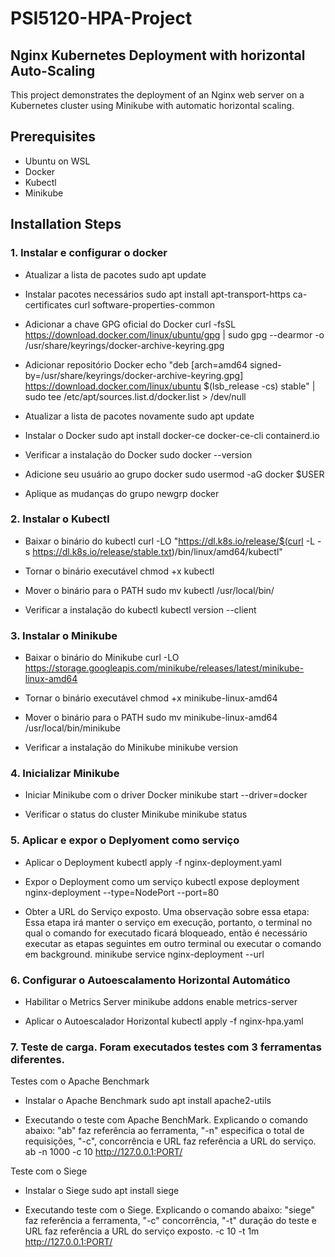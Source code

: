 # PSI5120-HPA-Project

## Nginx Kubernetes Deployment with horizontal Auto-Scaling

This project demonstrates the deployment of an Nginx web server on a Kubernetes cluster using Minikube with automatic horizontal scaling.

## Prerequisites

- Ubuntu on WSL
- Docker
- Kubectl
- Minikube

## Installation Steps

### 1. Instalar e configurar o docker

- Atualizar a lista de pacotes
sudo apt update

- Instalar pacotes necessários
sudo apt install apt-transport-https ca-certificates curl software-properties-common

- Adicionar a chave GPG oficial do Docker
curl -fsSL https://download.docker.com/linux/ubuntu/gpg | sudo gpg --dearmor -o /usr/share/keyrings/docker-archive-keyring.gpg

- Adicionar repositório Docker
echo "deb [arch=amd64 signed-by=/usr/share/keyrings/docker-archive-keyring.gpg] https://download.docker.com/linux/ubuntu $(lsb_release -cs) stable" | sudo tee /etc/apt/sources.list.d/docker.list > /dev/null

- Atualizar a lista de pacotes novamente
sudo apt update

- Instalar o Docker
sudo apt install docker-ce docker-ce-cli containerd.io

- Verificar a instalação do Docker
sudo docker --version

- Adicione seu usuário ao grupo docker
sudo usermod -aG docker $USER

- Aplique as mudanças do grupo
newgrp docker


### 2. Instalar o Kubectl

- Baixar o binário do kubectl
curl -LO "https://dl.k8s.io/release/$(curl -L -s https://dl.k8s.io/release/stable.txt)/bin/linux/amd64/kubectl"

- Tornar o binário executável
chmod +x kubectl

- Mover o binário para o PATH
sudo mv kubectl /usr/local/bin/

- Verificar a instalação do kubectl
kubectl version --client

### 3. Instalar o Minikube

- Baixar o binário do Minikube
curl -LO https://storage.googleapis.com/minikube/releases/latest/minikube-linux-amd64

- Tornar o binário executável
chmod +x minikube-linux-amd64

- Mover o binário para o PATH
sudo mv minikube-linux-amd64 /usr/local/bin/minikube

- Verificar a instalação do Minikube
minikube version

### 4. Inicializar Minikube

- Iniciar Minikube com o driver Docker
minikube start --driver=docker

- Verificar o status do cluster Minikube
minikube status

### 5. Aplicar e expor o Deplyoment como serviço

- Aplicar o Deployment
kubectl apply -f nginx-deployment.yaml

- Expor o Deployment como um serviço
kubectl expose deployment nginx-deployment --type=NodePort --port=80

- Obter a URL do Serviço exposto. Uma observação sobre essa etapa:  Essa etapa irá manter o serviço em execução, portanto, o terminal no qual o comando for executado ficará bloqueado, então é necessário executar as etapas seguintes em outro terminal ou executar o comando em background.
minikube service nginx-deployment --url

### 6. Configurar o Autoescalamento Horizontal Automático

-  Habilitar o Metrics Server
minikube addons enable metrics-server

- Aplicar o Autoescalador Horizontal
kubectl apply -f nginx-hpa.yaml

### 7. Teste de carga. Foram executados testes com 3 ferramentas diferentes.

Testes com o Apache Benchmark 
- Instalar o Apache Benchmark
sudo apt install apache2-utils

- Executando o teste com Apache BenchMark. Explicando o comando abaixo: "ab" faz referência ao ferramenta, "-n" especifica o total de requisições, "-c", concorrência e URL faz referência a URL do serviço.
ab -n 1000 -c 10 http://127.0.0.1:PORT/

Teste com o Siege
- Instalar o Siege
sudo apt install siege

- Executando teste com o Siege. Explicando o comando abaixo: "siege" faz referência a ferramenta, "-c" concorrência, "-t" duração do teste e URL faz referência a URL do serviço exposto.
-c 10 -t 1m http://127.0.0.1:PORT/
 
